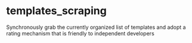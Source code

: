 # templates_scraping
Synchronously grab the currently organized list of templates and adopt a rating mechanism that is friendly to independent developers
